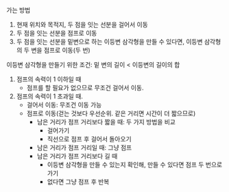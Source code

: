 가는 방법

1. 현재 위치와 목적지, 두 점을 잇는 선분을 걸어서 이동
2. 두 점을 잇는 선분을 점프로 이동
3. 두 점을 잇는 선분을 밑변으로 하는 이등변 삼각형을 만들 수 있다면, 이등변 삼각형의 두 변을 점프로 이동(두 번)

이등변 삼각형을 만들기 위한 조건: 밑 변의 길이 < 이등변의 길이의 합

1. 점프의 속력이 1 이하일 때
   - 점프를 할 필요가 없으므로 무조건 걸어서 이동.
2. 점프의 속력이 1 초과일 때.
   - 걸어서 이동: 무조건 이동 가능
   - 점프로 이동(걷는 것보다 우선순위. 같은 거리면 시간이 더 짧으므로)
     - 남은 거리가 점프 거리보다 짧을 때: 두 가지 방법을 비교
       - 걸어가기
       - 직선으로 점프 후 걸어서 돌아오기
     - 남은 거리가 점프 거리일 때: 그냥 점프
     - 남은 거리가 점프 거리보다 길 때
       - 이등변 삼각형을 만들 수 있는지 확인해, 만들 수 있다면 점프 두 번으로 가기
       - 없다면 그냥 점프 후 반복
